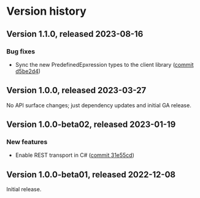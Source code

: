 # Version history

## Version 1.1.0, released 2023-08-16

### Bug fixes

- Sync the new PredefinedEpxression types to the client library ([commit d5be2d4](https://github.com/googleapis/google-cloud-dotnet/commit/d5be2d41f5d8c05bda251fbe7322a5b8e479bb8e))

## Version 1.0.0, released 2023-03-27

No API surface changes; just dependency updates and initial GA release.

## Version 1.0.0-beta02, released 2023-01-19

### New features

- Enable REST transport in C# ([commit 31e55cd](https://github.com/googleapis/google-cloud-dotnet/commit/31e55cdbafe12bfae68e28a75a1b75ceb445684f))

## Version 1.0.0-beta01, released 2022-12-08

Initial release.
